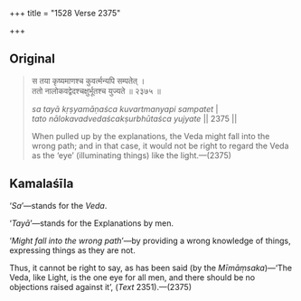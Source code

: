 +++
title = "1528 Verse 2375"

+++
## Original 
>
> स तया कृष्यमाणश्च कुवर्त्मन्यपि सम्पतेत् ।  
> ततो नालोकवद्वेदश्चक्षुर्भूतश्च युज्यते ॥ २३७५ ॥ 
>
> *sa tayā kṛṣyamāṇaśca kuvartmanyapi sampatet* \|  
> *tato nālokavadvedaścakṣurbhūtaśca yujyate* \|\| 2375 \|\| 
>
> When pulled up by the explanations, the Veda might fall into the wrong path; and in that case, it would not be right to regard the Veda as the ‘eye’ (illuminating things) like the light.—(2375)



## Kamalaśīla

‘*Sa*’—stands for the *Veda*.

‘*Tayā*’—stands for the Explanations by men.

‘*Might fall into the wrong path*’—by providing a wrong knowledge of things, expressing things as they are not.

Thus, it cannot be right to say, as has been said (by the *Mīmāṃsaka*)—‘The Veda, like Light, is the one eye for all men, and there should be no objections raised against it’, (*Text* 2351).—(2375)


